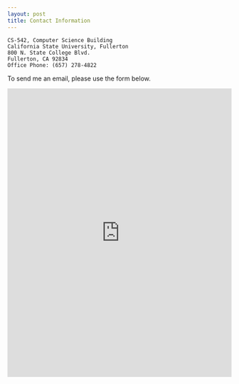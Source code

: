 ```yaml
---
layout: post
title: Contact Information
---
```



    CS-542, Computer Science Building 
    California State University, Fullerton 
    800 N. State College Blvd. 
    Fullerton, CA 92834 
    Office Phone: (657) 278-4822

To send me an email, please use the form below.

<iframe width="100%" height="648" allowTransparency="true" frameborder="0" scrolling="no" style="border:none" src="http://www.emailmeform.com/builder/embed/40Zz5nfayexu"><a href="http://www.emailmeform.com/builder/embed/40Zz5nfayexu">Fill out form.</a></iframe>
